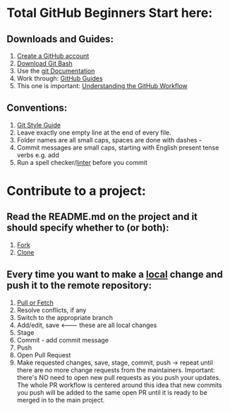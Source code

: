 # Total GitHub Beginners Start here:
## Downloads and Guides:
1. [Create a GitHub account](https://github.com/join)
1. [Download Git Bash](https://git-scm.com/downloads)
2. Use the [git Documentation](https://git-scm.com/doc)
3. Work through: [GitHub Guides](https://guides.github.com/)
4. This one is important: [Understanding the GitHub Workflow](https://guides.github.com/introduction/flow/)
## Conventions:
1. [Git Style Guide](https://github.com/agis/git-style-guide)
2. Leave exactly one empty line at the end of every file.
3. Folder names are all small caps, spaces are done with dashes -
4. Commit messages are small caps, starting with English present tense verbs e.g. add
5. Run a spell checker/[linter](https://stackoverflow.com/questions/8503559/what-is-linting) before you commit



# Contribute to a project:
## Read the README.md on the project and it should specify whether to (or both):
1. [Fork](https://help.github.com/articles/fork-a-repo/)
2. [Clone](https://help.github.com/articles/cloning-a-repository/)

## Every time you want to make a [local](https://stackoverflow.com/questions/13072111/gits-local-repository-and-remote-repository-confusing-concepts) change and push it to the remote repository:
1. [Pull or Fetch](https://help.github.com/articles/fetching-a-remote/)
2. Resolve conflicts, if any
3. Switch to the appropriate branch
3. Add/edit, save <--- these are all local changes
4. Stage
5. Commit - add commit message
6. Push
7. Open Pull Request
8. Make requested changes, save, stage, commit, push -> repeat until there are no more change requests from the maintainers. Important: there's NO need to open new pull requests as you push your updates. The whole PR workflow is centered around this idea that new commits you push will be added to the same open PR until it is ready to be merged in to the main project.